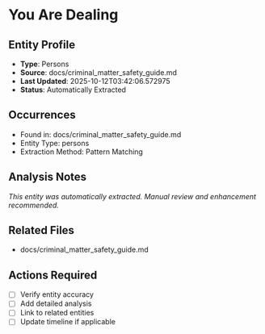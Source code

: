# You Are Dealing

## Entity Profile
- **Type**: Persons
- **Source**: docs/criminal_matter_safety_guide.md
- **Last Updated**: 2025-10-12T03:42:06.572975
- **Status**: Automatically Extracted

## Occurrences
- Found in: docs/criminal_matter_safety_guide.md
- Entity Type: persons
- Extraction Method: Pattern Matching

## Analysis Notes
*This entity was automatically extracted. Manual review and enhancement recommended.*

## Related Files
- docs/criminal_matter_safety_guide.md

## Actions Required
- [ ] Verify entity accuracy
- [ ] Add detailed analysis
- [ ] Link to related entities
- [ ] Update timeline if applicable
